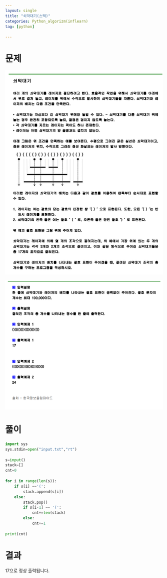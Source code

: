 ```yaml
---
layout: single
title: "쇠막대기(스택)"
categories: Python_algorizm(inflearn)
tag: [python]

---
```


# 문제

![쇠막대기](../../images/2022-12-27-쇠막대기/쇠막대기.png)



![쇠막대기2](../../images/2022-12-27-쇠막대기/쇠막대기2.png)

# 풀이

```python
import sys
sys.stdin=open("input.txt","rt")

s=input()
stack=[]
cnt=0

for i in range(len(s)):
    if s[i] =='(':
        stack.append(s[i])
    else:
        stack.pop()
        if s[i-1] == '(':
            cnt+=len(stack)
        else:
            cnt+=1
            
print(cnt)


```

# 결과

17으로 정상 출력됩니다.
